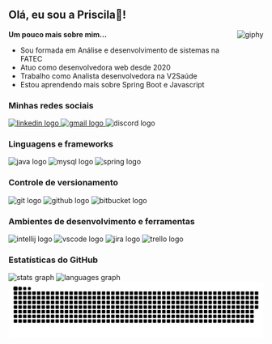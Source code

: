<!-- Apresentação -->
<h2 align="left">Olá, eu sou a Priscila👋!</h2>

<!--GIF-->
<a href="https://imgbb.com/"><img align="right" height="206" src="https://i.ibb.co/y4QLVTq/giphy.webp" alt="giphy" border="0"></a>

<!--Informações -->
 **Um pouco mais sobre mim...**
 - Sou formada em Análise e desenvolvimento de sistemas na FATEC
 -  Atuo como desenvolvedora web desde 2020
 -  Trabalho como Analista desenvolvedora na V2Saúde
 -  Estou aprendendo mais sobre Spring Boot e Javascript

<!--Redes sociais-->
<h3 align="left">Minhas redes sociais</h3>

<div align="left">
  <a href="https://www.linkedin.com/in/priscilaferreiradesousa/" target="_blank">
    <img src="https://raw.githubusercontent.com/maurodesouza/profile-readme-generator/master/src/assets/icons/social/linkedin/default.svg" width="45" height="30" alt="linkedin logo" title="Linkedin: priscilaferreiradesousa" />
  </a>
  <a href="https://mail.google.com/mail/u/1/?to=ferreiradesousap@gmail.com&su=Contato%20sobre%20tecnologia&fs=1&tf=cm" target="_blank">
    <img src="https://raw.githubusercontent.com/maurodesouza/profile-readme-generator/master/src/assets/icons/social/gmail/default.svg" width="45" height="30" alt="gmail logo" title="E-mail: ferreiradesousap@gmail.com"  />
  </a>
  <a target="_blank">
    <img src="https://raw.githubusercontent.com/maurodesouza/profile-readme-generator/master/src/assets/icons/social/discord/default.svg" width="45" height="30" alt="discord logo" title="Discord: Priscila Ferreira#9971"  />
  </a>
</div>

<!--Linguagens e frameworks-->
<h3 align="left">Linguagens e frameworks</h3>

<div align="left">
  <img src="https://cdn.jsdelivr.net/gh/devicons/devicon/icons/java/java-original.svg" height="30" width="45" alt="java logo" title="Java"  />
  <img src="https://cdn.jsdelivr.net/gh/devicons/devicon/icons/mysql/mysql-original.svg" height="30" width="45" alt="mysql logo" title="MySQL"  />
  <img src="https://cdn.jsdelivr.net/gh/devicons/devicon/icons/spring/spring-original.svg" height="30" width="45" alt="spring logo" title="Spring Boot"  />
</div>

<!--Controle de versionamento-->
<h3 align="left">Controle de versionamento</h3>

<div align="left">
  <img src="https://cdn.jsdelivr.net/gh/devicons/devicon/icons/git/git-original.svg" height="30" width="45" alt="git logo"  title="Git"  />
  <img src="https://cdn.jsdelivr.net/gh/devicons/devicon/icons/github/github-original.svg" height="30" width="45" alt="github logo" title="Github"  />
  <img src="https://cdn.jsdelivr.net/gh/devicons/devicon/icons/bitbucket/bitbucket-original.svg" height="30" width="45" alt="bitbucket logo" title="Bitbucket"  />
</div>

<!--IDEs e ferramentas-->
<h3 align="left">Ambientes de desenvolvimento e ferramentas</h3>

<div align="left">
  <img src="https://cdn.jsdelivr.net/gh/devicons/devicon/icons/intellij/intellij-original.svg" height="30" width="45" alt="intellij logo" title="IntelliJ"  />
  <img src="https://cdn.jsdelivr.net/gh/devicons/devicon/icons/vscode/vscode-original.svg" height="30" width="45" alt="vscode logo" title="Visual Studio Code" />
  <img src="https://cdn.jsdelivr.net/gh/devicons/devicon/icons/jira/jira-original.svg" height="30" width="45" alt="jira logo" title="Jira"  />
  <img src="https://cdn.jsdelivr.net/gh/devicons/devicon/icons/trello/trello-plain.svg" height="30" width="45" alt="trello logo" title="Trello"  />
</div>

<!-- Estatísticas do github-->
<h3 align="left">Estatísticas do GitHub</h3>

<div align="left">
  <img src="https://github-readme-stats.vercel.app/api?hide_title=false&hide_rank=false&show_icons=true&include_all_commits=true&count_private=true&disable_animations=false&theme=nightowl&locale=en&hide_border=false&username=ferreiradesousap" height="150" width="40%" alt="stats graph"  />
  <img src="https://github-readme-stats.vercel.app/api/top-langs?locale=en&hide_title=false&layout=compact&card_width=320&langs_count=5&theme=nightowl&hide_border=false&username=ferreiradesousap" height="150" width="50%" alt="languages graph"  />
</div>

<!-- Jogo da cobrinha -->
<img src="https://github.com/ferreiradesousap/ferreiradesousap/blob/output/snake.svg" />
